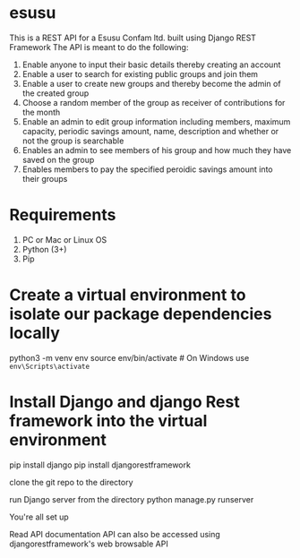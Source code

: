 # esusu

This is a REST API for a Esusu Confam ltd. built using Django REST Framework
The API is meant to do the following:
1. Enable anyone to input their basic details thereby creating an account
2. Enable a user to search for existing public groups and join them
3. Enable a user to create new groups and thereby become the admin  of the created group
4. Choose a random member of the group as receiver of contributions for the month
5. Enable an admin to edit group information including members, maximum capacity, periodic savings amount, name, description and whether or not the group is searchable
6. Enables an admin to see members of his group and how much they have saved on the group
7. Enables members to pay the specified peroidic savings amount into their groups

# Requirements
1. PC or Mac or Linux OS
2. Python (3+)
3. Pip

# Create a virtual environment to isolate our package dependencies locally
python3 -m venv env
source env/bin/activate  # On Windows use `env\Scripts\activate`

# Install Django and django Rest framework into the virtual environment
pip install django
pip install djangorestframework

clone the git repo to the directory

run Django server from the directory
python manage.py runserver

You're all set up


Read API documentation
API can also be accessed using djangorestframework's web browsable API
